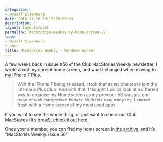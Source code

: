 ```yaml
---
categories:
- Myself Elsewhere
date: 2016-11-26 13:17:36+00:00
description: ''
layout: layouts/post
permalink: macstories-weekly-my-home-screen-2/
tags:
- Myself Elsewhere
- post
title: MacStories Weekly - My Home Screen
---
```


<div class="kg-card-markdown">
<p>A few weeks back in issue #56 of the Club MacStories Weekly newsletter, I wrote about my current home screen, and what I changed when moving to my iPhone 7 Plus.</p>
<blockquote>
<p>With the iPhone 7 being released, I took that as my chance to join the infamous Plus Club. And with that, I thought I would look at a different way to organise my Home screen as my previous 5S was just one page of well categorised folders. With this new shiny toy, I started fresh with a Home screen of my most used apps.</p>
</blockquote>
<p>If you want to see the whole thing, or just want to check out Club MacStories (It&#8217;s great!), <a href="https://club.macstories.net?ref=radicalthinker">check it out here</a>.</p>
<p>Once your a member, you can find my home screen in <a href="https://club.macstories.net/newsletter-archive/?ref=radicalthinker">the archive</a>, and it&#8217;s &quot;MacStories Weekly: Issue 56&quot;.</p>
</div>